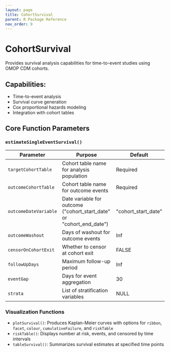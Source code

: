 ```yaml
---
layout: page
title: CohortSurvival
parent: R Package Reference
nav_order: 9
---
```


# CohortSurvival

Provides survival analysis capabilities for time-to-event studies using OMOP CDM cohorts.

## Capabilities:

- Time-to-event analysis
- Survival curve generation
- Cox proportional hazards modeling
- Integration with cohort tables

## Core Function Parameters

### `estimateSingleEventSurvival()`

| Parameter | Purpose | Default |
| --- | --- | --- |
| `targetCohortTable`| Cohort table name for analysis population| Required |
| `outcomeCohortTable`| Cohort table name for outcome events| Required |
| `outcomeDateVariable`| Date variable for outcome ("cohort_start_date" or "cohort_end_date")| "cohort_start_date" |
| `outcomeWashout`| Days of washout for outcome events| Inf |
| `censorOnCohortExit`| Whether to censor at cohort exit| FALSE |
| `followUpDays`| Maximum follow-up period| Inf |
| `eventGap`| Days for event aggregation| 30 |
| `strata`| List of stratification variables| NULL |

### Visualization Functions

- `plotSurvival()`: Produces Kaplan-Meier curves with options for `ribbon`, `facet`, `colour`, `cumulativeFailure`, and `riskTable`
- `riskTable()`: Displays number at risk, events, and censored by time intervals
- `tableSurvival()`: Summarizes survival estimates at specified time points
